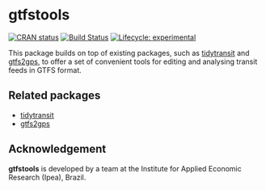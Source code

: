 # gtfstools

[![CRAN status](https://www.r-pkg.org/badges/version/gtfstools)](https://CRAN.R-project.org/package=gtfstools)
[![Build Status](https://travis-ci.com/ipeaGIT/gtfstools.svg?branch=main)](https://travis-ci.com/ipeaGIT/gtfstools)
[![Lifecycle: experimental](https://img.shields.io/badge/lifecycle-experimental-orange.svg)](https://www.tidyverse.org/lifecycle/#experimental)

This package builds on top of existing packages, such as [tidytransit](https://github.com/r-transit/tidytransit) and [gtfs2gps](https://github.com/ipeaGIT/gtfs2gps), to offer a set of convenient tools for editing and analysing transit feeds in GTFS format.

## Related packages

- [tidytransit](https://github.com/r-transit/tidytransit)
- [gtfs2gps](https://github.com/ipeaGIT/gtfs2gps)

## Acknowledgement

**gtfstools** is developed by a team at the Institute for Applied Economic Research (Ipea), Brazil.
